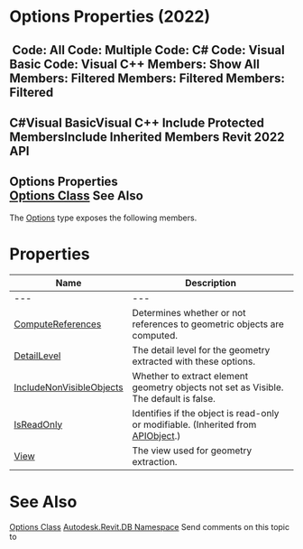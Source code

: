 # Options Properties (2022)

﻿
 Code: All Code: Multiple Code: C# Code: Visual Basic Code: Visual C++  Members: Show All Members: Filtered Members: Filtered Members: Filtered   
---  
C#Visual BasicVisual C++
Include Protected MembersInclude Inherited Members
Revit 2022 API  
---  
Options Properties  
[Options Class](aa41fc13-9f81-836c-4271-82568ba5d7e8.md "Options Class") See Also  
---  
The [Options](aa41fc13-9f81-836c-4271-82568ba5d7e8.md "Options Class") type exposes the following members.
# Properties
| Name | Description |
| --- | --- |
| --- | --- | --- |
| [ComputeReferences](d7da6de4-74a9-60e2-826f-698a5730d0a8.md "ComputeReferences Property") | Determines whether or not references to geometric objects are computed. |
| [DetailLevel](887c4c25-fe14-2633-b84c-09d2f1279c9e.md "DetailLevel Property") | The detail level for the geometry extracted with these options. |
| [IncludeNonVisibleObjects](0d277b80-d5e5-1151-d413-b0899da0976f.md "IncludeNonVisibleObjects Property") | Whether to extract element geometry objects not set as Visible. The default is false. |
| [IsReadOnly](d516bcd2-a3fd-a578-58f6-f1add979bd07.md "IsReadOnly Property") | Identifies if the object is read-only or modifiable. (Inherited from [APIObject](beb86ef5-39ad-3f0d-0cd9-0c929387a2bb.md "APIObject Class").) |
| [View](cea72f89-cfd1-f5cb-f61d-bf047df2681b.md "View Property") | The view used for geometry extraction. |

# See Also
[Options Class](aa41fc13-9f81-836c-4271-82568ba5d7e8.md "Options Class")
[Autodesk.Revit.DB Namespace](87546ba7-461b-c646-cbb1-2cb8f5bff8b2.md "Autodesk.Revit.DB Namespace")
Send comments on this topic to 